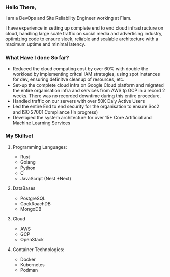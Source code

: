 ### Hello There,

I am a DevOps and Site Reliability Engineer working at Flam.

I have experience in setting up complete end to end cloud infrastructure on cloud, handling large scale traffic on social media and advertising industry, optimizing code to ensure sleek, reliable and scalable architecture with a maximum uptime and minimal latency.


### What Have I done So far?
-  Reduced the cloud computing cost by over 60% with double the workload by implementing critcal IAM strategies, using spot instances for dev, ensuring definitve cleanup of resources, etc.
-   Set-up the complete cloud infra on Google Cloud platform and migrated the entire organisation infra and services from AWS tp GCP in a record 2 weeks. There was no recorded downtime during this entire procedure.
  -  Handled traffic on our servers with over 50K Daiy Active Users
-  Led the entire End to end security for the organisation to ensure Soc2 and ISO 27001 Compliance (In progress)
  - Developed the system architecture for over 15+ Core Artificial and Machine Learning Services

### My Skillset
1. Programming Languages:
   - Rust
   - Golang
   - Python
   - C
   - JavaScript (Nest +Next)
2. DataBases
   - PostgreSQL
   - CockRoachDB
   - MongoDB
3. Cloud
   - AWS
   - GCP
   - OpenStack

5. Container Technologies:
   - Docker
   - Kubernetes
   - Podman
